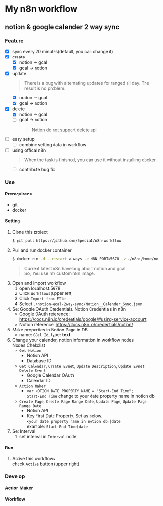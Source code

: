 # My n8n workflow

## notion & google calender 2 way sync

### Feature

- [x] sync every 20 minutes(default, you can change it)
- [x] create
    - [x] notion -> gcal
    - [x] gcal -> notion
- [x] update 
    > There is a bug with alternating updates for ranged all day. The result is no problem.
    - [x] notion -> gcal
    - [x] gcal -> notion
- [x] delete
    - [x] notion -> gcal
    - [ ] gcal -> notion
         > Notion do not support delete api
- [ ] easy setup
    - [ ] combine setting data in workflow
- [ ] using offical n8n
    > When the task is finished, you can use it without installing docker.
    - [ ] contribute bug fix

### Use

#### Prerequirecs

* git
* docker

#### Setting

1. Clone this project
    ```bash
    $ git pull https://github.com/5pecia1/n8n-workflow
    ```
2. Pull and run docker container
    ```bash
    $ docker run -d --restart always -e N8N_PORT=5678 -v ./n8n:/home/node/.n8n -p 5678:5678 --name n8n 5pecia1/n8n-custom:latest
    ```
    > Current latest n8n have bug about notion and gcal.  
    > So, You use my custom n8n image.
4. Open and import workflow
    1. open localhost:5678
    1. Click `Workflows`(upper left)
    2. Click `Import from FIle`
    3. Select `./notion-gcal-2way-sync/Notion__Calender_Sync.json`
5. Set Google OAuth Credentials, Notion Credentials in n8n
    * Google OAuth reference: https://docs.n8n.io/credentials/google/#using-service-account
    * Notion reference: https://docs.n8n.io/credentials/notion/
6. Make properties in Notion Page in DB
    * name: `GCal Id`, type: **text**
7. Change your calender, notion information in workflow nodes  
    Nodes Chekclist
    * `Get Notion`
        * Notion API
        * Database ID
    * `Get Calendar`, `Create Evnet`, `Update Description`, `Update Evnet`, `Delete Event`
        * Google Calendar OAuth
        * Calendar ID
    * `Action Maker`
        * `var NOTION_DATE_PROPERTY_NAME = "Start-End Time";`  
        `Start-End Time` change to your date property name in notion db
    * `Create Page`, `Create Page Range Date`, `Update Page`, `Update Page Range Date`
        * Notion API
        * Key First Date Property. Set as below.  
        `<your date property name in notion db>|date`  
        example: `Start-End Time|date`
8. Set Interval
    1. set interval in `Interval` node

#### Run

1. Active this workflows  
    check `Active` button (upper right)


### Develop

#### Action Maker

#### Workflow